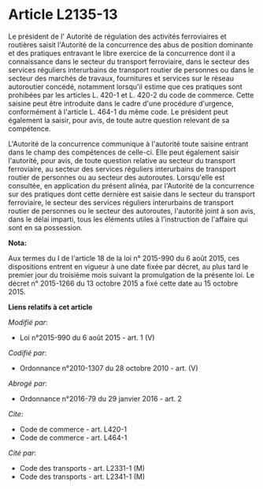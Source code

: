 # Article L2135-13

Le président de l'     Autorité de régulation des activités ferroviaires et routières  saisit l'Autorité de la concurrence
des abus de position dominante et des pratiques entravant le libre exercice de la concurrence dont il a connaissance dans le
secteur du transport ferroviaire, dans le secteur des services réguliers interurbains de transport routier de personnes ou
dans le secteur des marchés de travaux, fournitures et services sur le réseau autoroutier concédé, notamment lorsqu'il estime
que ces pratiques sont prohibées par les articles L. 420-1 et L. 420-2 du code de commerce. Cette saisine peut être
introduite dans le cadre d'une procédure d'urgence, conformément à l'article L. 464-1 du même code. Le président peut
également la saisir, pour avis, de toute autre question relevant de sa compétence. 

L'Autorité de la concurrence communique à l'autorité toute saisine entrant dans le champ des compétences de celle-ci. Elle
peut également saisir l'autorité, pour avis, de toute question relative au secteur du transport ferroviaire, au secteur des
services réguliers interurbains de transport routier de personnes ou au secteur des autoroutes. Lorsqu'elle est consultée, en
application du présent alinéa, par l'Autorité de la concurrence sur des pratiques dont cette dernière est saisie dans le
secteur du transport ferroviaire, le secteur des services réguliers interurbains de transport routier de personnes ou le
secteur des autoroutes, l'autorité joint à son avis, dans le délai imparti, tous les éléments utiles à l'instruction de
l'affaire qui sont en sa possession.

**Nota:**

Aux termes du I de l'article 18 de la loi n° 2015-990 du 6 août 2015, ces dispositions entrent en vigueur à une date fixée
par décret, au plus tard le premier jour du troisième mois suivant la promulgation de la présente loi. Le décret n° 2015-1266
du 13 octobre 2015 a fixé cette date au 15 octobre 2015.

**Liens relatifs à cet article**

_Modifié par_:

  - Loi n°2015-990 du 6 août 2015 - art. 1 (V)

_Codifié par_:

  - Ordonnance n°2010-1307 du 28 octobre 2010 - art. (V)

_Abrogé par_:

  - Ordonnance n°2016-79 du 29 janvier 2016 - art. 2

_Cite_:

  - Code de commerce - art. L420-1
  - Code de commerce - art. L464-1

_Cité par_:

  - Code des transports - art. L2331-1 (M)
  - Code des transports - art. L2341-1 (M)
